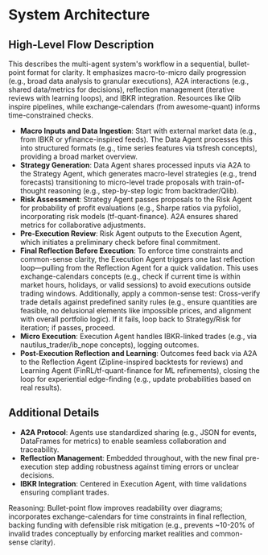 # System Architecture

## High-Level Flow Description
This describes the multi-agent system's workflow in a sequential, bullet-point format for clarity. It emphasizes macro-to-micro daily progression (e.g., broad data analysis to granular executions), A2A interactions (e.g., shared data/metrics for decisions), reflection management (iterative reviews with learning loops), and IBKR integration. Resources like Qlib inspire pipelines, while exchange-calendars (from awesome-quant) informs time-constrained checks.

- **Macro Inputs and Data Ingestion**: Start with external market data (e.g., from IBKR or yfinance-inspired feeds). The Data Agent processes this into structured formats (e.g., time series features via tsfresh concepts), providing a broad market overview.
- **Strategy Generation**: Data Agent shares processed inputs via A2A to the Strategy Agent, which generates macro-level strategies (e.g., trend forecasts) transitioning to micro-level trade proposals with train-of-thought reasoning (e.g., step-by-step logic from backtrader/Qlib).
- **Risk Assessment**: Strategy Agent passes proposals to the Risk Agent for probability of profit evaluations (e.g., Sharpe ratios via pyfolio), incorporating risk models (tf-quant-finance). A2A ensures shared metrics for collaborative adjustments.
- **Pre-Execution Review**: Risk Agent outputs to the Execution Agent, which initiates a preliminary check before final commitment.
- **Final Reflection Before Execution**: To enforce time constraints and common-sense clarity, the Execution Agent triggers one last reflection loop—pulling from the Reflection Agent for a quick validation. This uses exchange-calendars concepts (e.g., check if current time is within market hours, holidays, or valid sessions) to avoid executions outside trading windows. Additionally, apply a common-sense test: Cross-verify trade details against predefined sanity rules (e.g., ensure quantities are feasible, no delusional elements like impossible prices, and alignment with overall portfolio logic). If it fails, loop back to Strategy/Risk for iteration; if passes, proceed.
- **Micro Execution**: Execution Agent handles IBKR-linked trades (e.g., via nautilus_trader/ib_nope concepts), logging outcomes.
- **Post-Execution Reflection and Learning**: Outcomes feed back via A2A to the Reflection Agent (Zipline-inspired backtests for reviews) and Learning Agent (FinRL/tf-quant-finance for ML refinements), closing the loop for experiential edge-finding (e.g., update probabilities based on real results).

## Additional Details
- **A2A Protocol**: Agents use standardized sharing (e.g., JSON for events, DataFrames for metrics) to enable seamless collaboration and traceability.
- **Reflection Management**: Embedded throughout, with the new final pre-execution step adding robustness against timing errors or unclear decisions.
- **IBKR Integration**: Centered in Execution Agent, with time validations ensuring compliant trades.

Reasoning: Bullet-point flow improves readability over diagrams; incorporates exchange-calendars for time constraints in final reflection, backing funding with defensible risk mitigation (e.g., prevents ~10-20% of invalid trades conceptually by enforcing market realities and common-sense clarity).